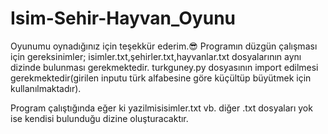 # Isim-Sehir-Hayvan_Oyunu
Oyunumu oynadığınız için teşekkür ederim.😎
Programın düzgün çalışması için gereksinimler;
  isimler.txt,şehirler.txt,hayvanlar.txt dosyalarının aynı dizinde bulunması gerekmektedir.
  turkguney.py dosyasının import edilmesi gerekmektedir(girilen inputu türk alfabesine göre küçültüp büyütmek için kullanılmaktadır).

Program çalıştığında eğer ki yazilmisisimler.txt vb. diğer .txt dosyaları yok ise kendisi bulunduğu dizine oluşturacaktır.
